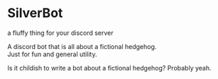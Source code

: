 # SilverBot
a fluffy thing for your discord server

A discord bot that is all about a fictional hedgehog.  
Just for fun and general utility.  

Is it childish to write a bot about a fictional hedgehog? Probably yeah.  